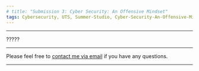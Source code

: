 ```yaml
---
# title: "Submission 3: Cyber Security: An Offensive Mindset"
tags: Cybersecurity, UTS, Summer-Studio, Cyber-Security-An-Offensive-Mindset, Sprint-3
---
```

___
?????



---
Please feel free to [contact me via email](mailto:mitchell.l.tuck@student.uts.edu.au) if you have any questions.

<!--more-->

---
